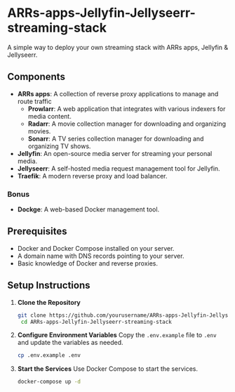 # ARRs-apps-Jellyfin-Jellyseerr-streaming-stack
A simple way to deploy your own streaming stack with ARRs apps, Jellyfin &amp; Jellyseerr.

## Components
- **ARRs apps**: A collection of reverse proxy applications to manage and route traffic
    - **Prowlarr**: A web application that integrates with various indexers for media content.
    - **Radarr**: A movie collection manager for downloading and organizing movies.
    - **Sonarr**: A TV series collection manager for downloading and organizing TV shows.
- **Jellyfin**: An open-source media server for streaming your personal media.
- **Jellyseerr**: A self-hosted media request management tool for Jellyfin.
- **Traefik**: A modern reverse proxy and load balancer.
### Bonus
- **Dockge**: A web-based Docker management tool.

## Prerequisites
- Docker and Docker Compose installed on your server.
- A domain name with DNS records pointing to your server.
- Basic knowledge of Docker and reverse proxies.

## Setup Instructions
1. **Clone the Repository**
   ```bash
   git clone https://github.com/yourusername/ARRs-apps-Jellyfin-Jellyseerr-streaming-stack.git
    cd ARRs-apps-Jellyfin-Jellyseerr-streaming-stack
    ```
2. **Configure Environment Variables**
   Copy the `.env.example` file to `.env` and update the variables as needed.
   ```bash
   cp .env.example .env
   ```

3. **Start the Services**
   Use Docker Compose to start the services.
   ```bash
   docker-compose up -d
   ```
